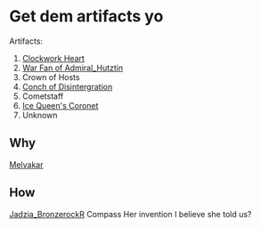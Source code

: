 # 

# Get dem artifacts yo

Artifacts:
1. [Clockwork Heart](../../things/Clockwork_Heart.md)
2. [War Fan of Admiral_Hutztin](../../things/War_Fan_Admiral_Hutztin.md)
3. Crown of Hosts
4. [Conch of Disintergration](../../things/Conch_Disintergration.md)
5. Cometstaff
6. [Ice Queen's Coronet](../../things/Ice_Queen_Coronet.md)
7. Unknown

## Why
[Melvakar](../../people/Melvakar.md)


## How
[Jadzia_BronzerockR](../../people/Jadzia_BronzerockR.md) Compass
Her invention I believe she told us?